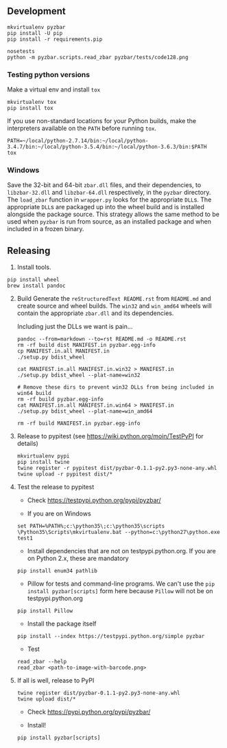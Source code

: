 ## Development

```
mkvirtualenv pyzbar
pip install -U pip
pip install -r requirements.pip

nosetests
python -m pyzbar.scripts.read_zbar pyzbar/tests/code128.png
```

### Testing python versions

Make a virtual env and install `tox`

```
mkvirtualenv tox
pip install tox
```

If you use non-standard locations for your Python builds, make the interpreters available on the `PATH` before running `tox`.

```
PATH=~/local/python-2.7.14/bin:~/local/python-3.4.7/bin:~/local/python-3.5.4/bin:~/local/python-3.6.3/bin:$PATH
tox
```

### Windows

Save the 32-bit and 64-bit `zbar.dll` files, and their dependencies,
to `libzbar-32.dll` and `libzbar-64.dll` respectively, in the `pyzbar` directory.
The `load_zbar` function in `wrapper.py` looks for the appropriate `DLL`s.
The appropriate `DLL`s are packaged up into the wheel build and is installed
alongside the package source. This strategy allows the same method to be used
when `pyzbar` is run from source, as an installed package and when included in a
frozen binary.

## Releasing

1. Install tools.

```
pip install wheel
brew install pandoc
```

2. Build
    Generate the `reStructuredText README.rst` from `README.md` and create
    source and wheel builds. The `win32` and `win_amd64` wheels will
    contain the appropriate `zbar.dll` and its dependencies.

    Including just the DLLs we want is pain...

    ```
    pandoc --from=markdown --to=rst README.md -o README.rst
    rm -rf build dist MANIFEST.in pyzbar.egg-info
    cp MANIFEST.in.all MANIFEST.in
    ./setup.py bdist_wheel

    cat MANIFEST.in.all MANIFEST.in.win32 > MANIFEST.in
    ./setup.py bdist_wheel --plat-name=win32

    # Remove these dirs to prevent win32 DLLs from being included in win64 build
    rm -rf build pyzbar.egg-info
    cat MANIFEST.in.all MANIFEST.in.win64 > MANIFEST.in
    ./setup.py bdist_wheel --plat-name=win_amd64

    rm -rf build MANIFEST.in pyzbar.egg-info
    ```

3. Release to pypitest (see https://wiki.python.org/moin/TestPyPI for details)

    ```
    mkvirtualenv pypi
    pip install twine
    twine register -r pypitest dist/pyzbar-0.1.1-py2.py3-none-any.whl
    twine upload -r pypitest dist/*
    ```

4. Test the release to pypitest

    * Check https://testpypi.python.org/pypi/pyzbar/

    * If you are on Windows

    ```
    set PATH=%PATH%;c:\python35\;c:\python35\scripts
    \Python35\Scripts\mkvirtualenv.bat --python=c:\python27\python.exe test1
    ```

    * Install dependencies that are not on testpypi.python.org.
    If you are on Python 2.x, these are mandatory

    ```
    pip install enum34 pathlib
    ```

    * Pillow for tests and command-line programs. We can't use the
    `pip install pyzbar[scripts]` form here because `Pillow` will not be
    on testpypi.python.org

    ```
    pip install Pillow
    ```

    * Install the package itself

    ```
    pip install --index https://testpypi.python.org/simple pyzbar
    ```

    * Test

    ```
    read_zbar --help
    read_zbar <path-to-image-with-barcode.png>
    ```

5. If all is well, release to PyPI

    ```
    twine register dist/pyzbar-0.1.1-py2.py3-none-any.whl
    twine upload dist/*
    ```

    * Check https://pypi.python.org/pypi/pyzbar/

    * Install!

    ```
    pip install pyzbar[scripts]
    ```
